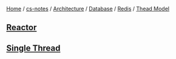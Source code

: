[Home](https://mengxianbin.github.io) /
[cs-notes](https://mengxianbin.github.io/cs-notes/site) /
[Architecture](https://mengxianbin.github.io/cs-notes/site/Architecture) /
[Database](https://mengxianbin.github.io/cs-notes/site/Architecture/Database) /
[Redis](https://mengxianbin.github.io/cs-notes/site/Architecture/Database/Redis) /
[Thead Model](https://mengxianbin.github.io/cs-notes/site/Architecture/Database/Redis/Thead%20Model)

## [Reactor](https://mengxianbin.github.io/cs-notes/site/Architecture/Database/Redis/Thead%20Model/Reactor)

## [Single Thread](https://mengxianbin.github.io/cs-notes/site/Architecture/Database/Redis/Thead%20Model/Single%20Thread)
